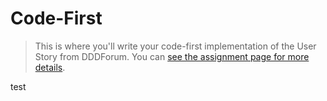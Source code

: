 # Code-First

> This is where you'll write your code-first implementation of the User Story from DDDForum. You can [see the assignment page for more details](https://www.essentialist.dev/products/the-software-essentialist/categories/2153149734/posts/2168948146).

test